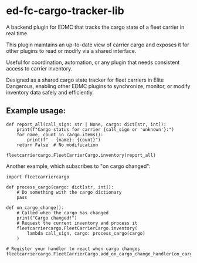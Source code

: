 # ed-fc-cargo-tracker-lib

A backend plugin for EDMC that tracks the cargo state of a fleet carrier in real time.

This plugin maintains an up-to-date view of carrier cargo and exposes it for other plugins to read or modify via a shared interface.

Useful for coordination, automation, or any plugin that needs consistent access to carrier inventory.

Designed as a shared cargo state tracker for fleet carriers in Elite Dangerous, enabling other EDMC plugins to synchronize, monitor, or modify inventory data safely and efficiently.

## Example usage:

```
def report_all(call_sign: str | None, cargo: dict[str, int]):
    print(f"Cargo status for carrier {call_sign or 'unknown'}:")
    for name, count in cargo.items():
        print(f" - {name}: {count}")
    return False  # No modification

fleetcarriercargo.FleetCarrierCargo.inventory(report_all)
```

Another example, which subscribes to "on cargo changed":

```
import fleetcarriercargo

def process_cargo(cargo: dict[str, int]):
    # Do something with the cargo dictionary
    pass

def on_cargo_change():
    # Called when the cargo has changed
    print("Cargo changed!")
    # Request the current inventory and process it
    fleetcarriercargo.FleetCarrierCargo.inventory(
        lambda call_sign, cargo: process_cargo(cargo)
    )

# Register your handler to react when cargo changes
fleetcarriercargo.FleetCarrierCargo.add_on_cargo_change_handler(on_cargo_change)


```